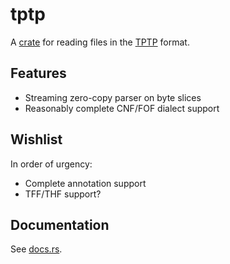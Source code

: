 # tptp

A [crate](https://crates.io/crates/tptp) for reading files in the [TPTP](http://tptp.org) format.

## Features

* Streaming zero-copy parser on byte slices
* Reasonably complete CNF/FOF dialect support

## Wishlist

In order of urgency:

* Complete annotation support
* TFF/THF support?

## Documentation

See [docs.rs](https://docs.rs/tptp).
